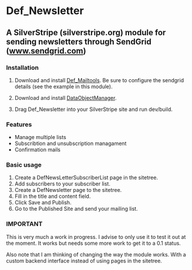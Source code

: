 # Def\_Newsletter #
## A SilverStripe (silverstripe.org) module for sending newsletters through SendGrid (www.sendgrid.com)  ##

### Installation ###

1. Download and install [Def\_Mailtools](https://github.com/dendeffe/Def_MailTools). Be sure to configure the sendgrid details (see the example in this module).

2. Download and install [DataObjectManager](https://github.com/unclecheese/DataObjectManager).

3. Drag Def\_Newsletter into your SilverStripe site and run dev/build.

### Features ###

* Manage multiple lists
* Subscribtion and unsubscription managament
* Confirmation mails

### Basic usage ###

1. Create a DefNewsLetterSubscriberList page in the sitetree.
2. Add subscribers to your subscriber list.
3. Create a DefNewsletter page to the sitetree.
4. Fill in the title and content field.
5. Click Save and Publish.
6. Go to the Published Site and send your mailing list.

### IMPORTANT ###

This is very much a work in progress. I advise to only use it to test it out at the moment.
It works but needs some more work to get it to a 0.1 status.

Also note that I am thinking of changing the way the module works. With a custom backend interface instead of using pages in the sitetree.